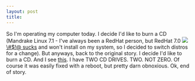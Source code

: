 ```yaml
---
layout: post
title: 
---
```


So I'm operating my computer today. I decide I'd like to burn a CD (Mandrake Linux 7.1 - I've always been a RedHat person, but RedHat 7.0 <a href="http://slashdot.org/articles/00/10/02/2046212.shtml">![]($#@%)\#$!@ sucks</a> and won't install on my system, so I decided to switch distros for a change). But anyways, back to the original story. I decide I'd like to burn a CD. And I see <a href="screen.jpg">this</a>. I have TWO CD DRIVES. TWO. NOT ZERO. Of course it was easily fixed with a reboot, but pretty darn obnoxious. Ok, end of story.
